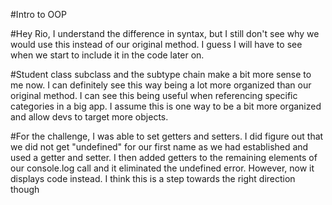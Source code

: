 #Intro to OOP

#Hey Rio, I understand the difference in syntax, but I still don't see why we would use this instead of our original method. I guess I will have to see when we start to include it in the code later on.

#Student class subclass and the subtype chain make a bit more sense to me now. I can definitely see this way being a lot more organized than our original method. I can see this being useful when referencing specific categories in a big app. I assume this is one way to be a bit more organized and allow devs to target more objects. 

#For the challenge, I was able to set getters and setters. I did figure out that we did not get "undefined" for our first name as we had established and used a getter and setter. I then added getters to the remaining elements of our console.log call and it eliminated the undefined error. However, now it displays code instead. I think this is a step towards the right direction though

#